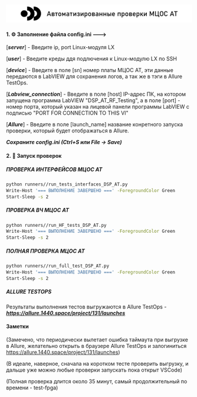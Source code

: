 <div align="left">
  <img src="images/logoAT.png" alt="Автоматизированные проверки МЦОС АТ" width="900">
</div>

#### 1. ⚙️ Заполнение файла config.ini --->

[***server***] - Введите ip, port  Linux-модуля LX

[***user***] - Введите креды ддя подлючения к Linux-модулю LX по SSH

[***device***] - Введите в поле [sn] номер платы МЦОС АТ, эти данные передаются в LabVIEW для
сохранения логов, а так же в тэги в Allure TestOps.

[___Labview_connection___] - Введите в поле [host] IP-адрес ПК, на котором запущена программа LabVIEW
"DSP_AT_RF_Testing", а в поле [port] - номер порта, который указан на лицевой панели программы LabVIEW с подписью "PORT FOR CONNECTION TO THIS VI"

[___Allure___] - Введите в поле [launch_name] название конретного запуска проверки, который будет отображаться в Allure.

***Сохраните config.ini (Ctrl+S или File -> Save)***

#### 2. 🚀 Запуск проверок

##### ***ПРОВЕРКА ИНТЕРФЕЙСОВ МЦОС АТ***

```sh {"background":"false","closeTerminalOnSuccess":"false","name":"ЗАПУСК ПРОВЕРОК ИНТЕРФЕЙСОВ МЦОС АТ"}
python runners//run_tests_interfaces_DSP_AT.py
Write-Host '=== ВЫПОЛНЕНИЕ ЗАВЕРШЕНО ===' -ForegroundColor Green
Start-Sleep -s 2
```

##### ***ПРОВЕРКА ВЧ МЦОС АТ***

```sh {"background":"false","closeTerminalOnSuccess":"false","name":"ЗАПУСК ВЧ ПРОВЕРОК МЦОС АТ"}
python runners//run_HF_tests_DSP_AT.py
Write-Host '=== ВЫПОЛНЕНИЕ ЗАВЕРШЕНО ===' -ForegroundColor Green
Start-Sleep -s 2
```

##### ***ПОЛНАЯ ПРОВЕРКА МЦОС АТ***

```sh {"background":"false","closeTerminalOnSuccess":"false","name":"ЗАПУСК ПОЛНОЙ ПРОВЕРКИ МЦОС АТ"}
python runners//run_full_test_DSP_AT.py
Write-Host '=== ВЫПОЛНЕНИЕ ЗАВЕРШЕНО ===' -ForegroundColor Green
Start-Sleep -s 2
```

##### ***ALLURE TESTOPS***

Результаты выполнения тестов выгружаются в Allure TestOps -  ***https://allure.1440.space/project/131/launches***

#### Заметки

(Замечено, что периодически вылетает ошибка таймаута при выгрузке в Allure, желательно открыть в браузере Allure TestOps и залогиниться https://allure.1440.space/project/131/launches)

(В идеале, наверное, сначала на коротком тесте проверить выгрузку, и дальше уже можно любые проверки запускать пока открыт VSCode)

(Полная проверка длится около 35 минут, самый продолжительный по времени - test-fpga)
